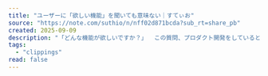 ```yaml
---
title: "ユーザーに「欲しい機能」を聞いても意味ない｜すてぃお"
source: "https://note.com/suthio/n/nff02d871bcda?sub_rt=share_pb"
created: 2025-09-09
description: "「どんな機能が欲しいですか？」  この質問、プロダクト開発をしているとプロダクトマネージャーやエンジニアが聞いているのを良く耳にします。 お客さんに質問してしまっているケースもよく見ます。でも僕は、この質問は意味はなく、無駄だと考えています。  なぜ「欲しい機能」を聞くのが悪手なのか  聞かれたら何か答えなきゃいけない心理  ユーザーインタビューで「欲しい機能ありますか？」と聞かれたら、ユーザーは何か答えなきゃいけないと思ってしまいます。  実際、僕も他社のサービスについてインタビューを受けた時、同じ経験をしたことがあります。特に困ってないけど、聞かれたから「あったら便利かも」程度のこ"
tags:
  - "clippings"
read: false
---
```

